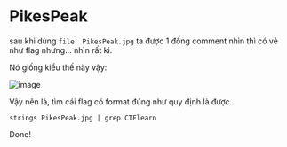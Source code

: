# PikesPeak

sau khi dùng `file  PikesPeak.jpg` ta được 1 đống comment nhìn thì có vẻ như flag nhưng...
nhìn rất kì.

Nó giống kiểu thế này vậy:

![image](https://user-images.githubusercontent.com/113530029/190911086-52b8f482-a754-41da-9e52-53fd2170fdcd.png)

Vậy nên là, tìm cái flag có format đúng như quy định là được.

`strings PikesPeak.jpg | grep CTFlearn`

Done!
